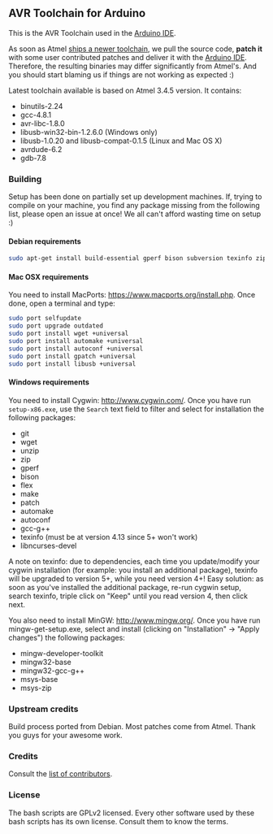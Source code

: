 ## AVR Toolchain for Arduino

This is the AVR Toolchain used in the [Arduino IDE](http://arduino.cc/).

As soon as Atmel [ships a newer toolchain](http://distribute.atmel.no/tools/opensource/Atmel-AVR-GNU-Toolchain/), we pull the source code, **patch it** with some user contributed patches and deliver it with the [Arduino IDE](http://arduino.cc/).
Therefore, the resulting binaries may differ significantly from Atmel's. And you should start blaming us if things are not working as expected :)

Latest toolchain available is based on Atmel 3.4.5 version. It contains:
 - binutils-2.24
 - gcc-4.8.1
 - avr-libc-1.8.0
 - libusb-win32-bin-1.2.6.0 (Windows only)
 - libusb-1.0.20 and libusb-compat-0.1.5 (Linux and Mac OS X)
 - avrdude-6.2
 - gdb-7.8

### Building
Setup has been done on partially set up development machines. If, trying to compile on your machine, you find any package missing from the following list, please open an issue at once! We all can't afford wasting time on setup :)

#### Debian requirements

```bash
sudo apt-get install build-essential gperf bison subversion texinfo zip automake flex libusb-dev libusb-1.0-0-dev libtinfo-dev pkg-config
```

#### Mac OSX requirements

You need to install MacPorts: https://www.macports.org/install.php. Once done, open a terminal and type:

```bash
sudo port selfupdate
sudo port upgrade outdated
sudo port install wget +universal
sudo port install automake +universal
sudo port install autoconf +universal
sudo port install gpatch +universal
sudo port install libusb +universal
```

#### Windows requirements

You need to install Cygwin: http://www.cygwin.com/. Once you have run `setup-x86.exe`, use the `Search` text field to filter and select for installation the following packages:

- git
- wget
- unzip
- zip
- gperf
- bison
- flex
- make
- patch
- automake
- autoconf
- gcc-g++
- texinfo (must be at version 4.13 since 5+ won't work)
- libncurses-devel

A note on texinfo: due to dependencies, each time you update/modify your cygwin installation (for example: you install an additional package), texinfo will be upgraded to version 5+, while you need version 4+!
Easy solution: as soon as you've installed the additional package, re-run cygwin setup, search texinfo, triple click on "Keep" until you read version 4, then click next.

You also need to install MinGW: http://www.mingw.org/. Once you have run mingw-get-setup.exe, select and install (clicking on "Installation" -> "Apply changes") the following packages:

- mingw-developer-toolkit
- mingw32-base
- mingw32-gcc-g++
- msys-base
- msys-zip

### Upstream credits

Build process ported from Debian. Most patches come from Atmel. Thank you guys for your awesome work.

### Credits

Consult the [list of contributors](https://github.com/arduino/toolchain-avr/graphs/contributors).

### License

The bash scripts are GPLv2 licensed. Every other software used by these bash scripts has its own license. Consult them to know the terms.

